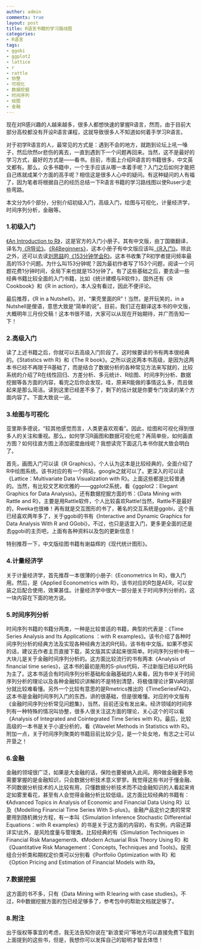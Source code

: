 ```yaml
---
author: admin
comments: true
layout: post
title: R语言书籍的学习路线图
categories:
- R语言
tags:
- ggobi
- ggplot2
- lattice
- r
- rattle
- 协整
- 可视化
- 数据挖掘
- 时间序列
- 绘图
- 金融
---
```


现在对R感兴趣的人越来越多，很多人都想快速的掌握R语言，然而，由于目前大部分高校都没有开设R语言课程，这就导致很多人不知道如何着手学习R语言。

对于初学R语言的人，最常见的方式是：遇到不会的地方，就跑到论坛上吼一嗓子，然后欣然or悲伤的离去，一直到遇到下一个问题再回来。当然，这不是最好的学习方式，最好的方式是——看书。目前，市面上介绍R语言的书籍很多，中文英文都有。那么，众多书籍中，一个生手应该从哪一本着手呢？入门之后如何才能把自己练就成某个方面的高手呢？相信这是很多人心中的疑问。有这种疑问的人有福了，因为笔者将根据自己的经历总结一下R语言书籍的学习路线图以使Ruser少走些弯路。

本文分为6个部分，分别介绍初级入门，高级入门，绘图与可视化，计量经济学，时间序列分析，金融等。


### 1.初级入门


[《An Introduction to R》](http://cran.r-project.org/doc/manuals/R-intro.pdf)，这是官方的入门小册子。其有中文版，由丁国徽翻译，译名为[《R导论》](http://cran.r-project.org/doc/contrib/Ding-R-intro_cn.pdf)。[《R4Beginners》](http://cran.r-project.org/doc/contrib/Paradis-rdebuts_en.pdf)，这本小册子有中文版应该叫[《R入门》](http://www.biosino.org/R/R-doc/files/R4beg_cn_2.0.pdf)。除此之外，还可以去读[刘思喆](http://www.bjt.name/)的[《153分钟学会R》](http://cos.name/cn/topic/7673)。这本书收集了R初学者提问频率最高的153个问题。为什么叫153分钟呢？因为最初作者写了153个问题，阅读一个问题花费1分钟时间，全局下来也就是153分钟了。有了这些基础之后，要去读一些经典书籍比较全面的入门书籍，比如《统计建模与R软件》，国外还有《R Cookbook》和《R in action》，本人没有看过，因此不便评论。

最后推荐，《R in a Nutshell》。对，“果壳里面的R”！当然，是开玩笑的，in a Nutshell是俚语，意思大致是“简单的说”。目前，我们正在翻译这本书的中文版，大概明年三月份交稿！这本书很不错，大家可以从现在开始期待，并广而告知一下！


### 2.高级入门


读了上述书籍之后，你就可以去高级入门阶段了。这时候要读的书有两本很经典的。《Statistics with R》和《The R book》。之所以说这两本书高级，是因为这两本书已经不再限于R基础了，而是结合了数据分析的各种常见方法来写就的，比较系统的介绍了R在线性回归、方差分析、多元统计、R绘图、时间序列分析、数据挖掘等各方面的内容，看完之后你会发现，哇，原来R能做的事情这么多，而且做起来是那么简洁。读到这里已经差不多了，剩下的估计就是你要专门攻读的某个方面内容了。下面大致说一说。


### 3.绘图与可视化


亚里斯多德说，“较其他感觉而言，人类更喜欢观看”。因此，绘图和可视化得到很多人的关注和重视。那么，如何学习R画图和数据可视化呢？再简单些，如何画直方图？如何往直方图上添加密度曲线呢？我想读完下面这几本书你就大致会明白了。

首先，画图入门可以读《R Graphics》，个人认为这本是比较经典的，全面介绍了R中绘图系统。该书对应的有一个网站，google之就可以了。更深入的可以读《Lattice：Multivariate Data Visualization with R》。上面这些都是比较普通的。当然，有比较文艺和优雅的——ggplot2系统，看《ggplot2：Elegant Graphics for Data Analysis》。还有数据挖掘方面的书：《Data Mining with Rattle and R》，主要是用Rattle软件，个人比较喜欢Rattle!当然，Rattle不是最好的，Rweka也很棒！再有就是交互图形的书了，著名的交互系统是ggobi，这个我已经喜欢两年多了，关于ggobi的书有《Interactive and Dynamic Graphics for Data Analysis With R and GGobi》，不过，也只是适宜入门，更多更全面的还是去ggobi的主页吧，上面有各种资料以及包的更新信息！

特别推荐一下，中文版绘图书籍有谢益辉的《现代统计图形》。


### 4.计量经济学


关于计量经济学，首先推荐一本很薄的小册子:《Econometrics In R》，做入门用。然后，是《Applied Econometrics with R》，该书对应的R包是AER，可以安装之后配合使用，效果甚佳。计量经济学中很大一部分是关于时间序列分析的，这一块内容在下面的地方说。


### 5.时间序列分析


时间序列书籍的书籍分两类，一种是比较普适的书籍，典型的代表是：《Time Series Analysis and Its Applications ：with R examples》。该书介绍了各种时间序列分析的经典方法及实现各种经典方法的R代码，该书有中文版。如果不想买的话，建议去作者主页直接下载，英文版其实读起来很简单。时间序列分析中有一大块儿是关于金融时间序列分析的。这方面比较流行的书有两本《Analysis of financial time series》，这本书的最初是用的S-plus代码，不过新版已经以R代码为主了。这本书适合有时间序列分析基础和金融基础的人来看，因为书中关于时间序列分析的理论以及各种金融知识讲解的不是特别清楚，将极值理论计算VaR的部分就比较难看懂。另外一个比较有意思的是Rmetrics推出的《TimeSeriesFAQ》，这本书是金融时间序列入门的东西，讲的很基础，但是很难懂。对应的中文版有《金融时间序列分析常见问题集》，当然，目前还没有发出来。经济领域的时间序列有一种特殊的情况叫协整，很多人很关注这方面的理论，关心这个的可以看《Analysis of Integrated and Cointegrated Time Series with R》。最后，比较高级的一本书是关于小波分析的，看《Wavelet Methods in Statistics with R》。附加一点，关于时间序列聚类的书籍目前比较少见，是一个处女地，有志之士可以开垦之！


### 6.金融


金融的领域很广泛，如果是大金融的话，保险也要被纳入此间。用R做金融更多地需要掌握的是金融知识，只会数据分析技术意义寥寥。我觉得这些书对于懂金融、不同数据分析技术的人比较有用，只懂数据分析技术而不动金融知识的人看起来肯定如雾里看花，甚至有人会觉得金融分析比较低级。这方面比较经典的书籍有：《Advanced Topics in Analysis of Economic and Financial Data Using R》以及《Modelling Financial Time Series With S-plus》。金融产品定价之类的常常要用到随机微分方程，有一本叫《Simulation Inference Stochastic Differential Equations：with R examples》的书是关于这方面的内容的，有实例，内容还算详实!此外，是风险度量与管理类。比较经典的有《Simulation Techniques in Financial Risk Management》、《Modern Actuarial Risk Theory Using R》和《Quantitative Risk Management：Concepts, Techniques and Tools》。投资组合分析类和期权定价类可以分别看《Portfolio Optimization with R》和《Option Pricing and Estimation of Financial Models with R》。


### 7.数据挖掘


这方面的书不多，只有《Data Mining with R:learing with case studies》。不过，R中数据挖掘方面的包已经足够多了，参考包中的帮助文档就足够了。


### 8.附注


出于版权等事宜的考虑，我无法告知你说在“新浪爱问”等地方可以直接免费下载到上面提到的这些书，但是，我想你可以发挥自己的聪明才智去体悟！
